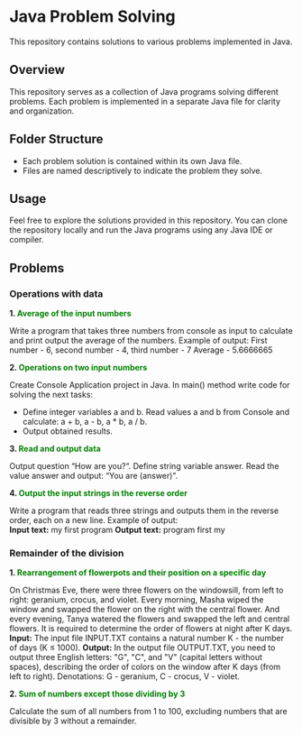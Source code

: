 # Java Problem Solving

This repository contains solutions to various problems implemented in Java.

## Overview

This repository serves as a collection of Java programs solving different problems. Each problem is implemented in a separate Java file for clarity and organization.

## Folder Structure

- Each problem solution is contained within its own Java file.
- Files are named descriptively to indicate the problem they solve.

## Usage

Feel free to explore the solutions provided in this repository. You can clone the repository locally and run the Java programs using any Java IDE or compiler.

## Problems

### Operations with data

**1. <span style="color:green">Average of the input numbers</span>**

Write a program that takes three numbers from console as input to calculate and print output the average of the numbers.
Example of output:
First number - 6, second number - 4, third number - 7
Average - 5.6666665

**2. <span style="color:green">Operations on two input numbers</span>**

Create Console Application project in Java.
In main() method write code for solving the next tasks:
- Define integer variables a and b. Read values a and b from Console and calculate: a + b, a - b, a * b, a / b.
- Output obtained results.
 
 **3. <span style="color:green">Read and output data</span>**

Output question “How are you?“. Define string variable answer. Read the value answer and output: “You are (answer)".

**4. <span style="color:green">Output the input strings in the reverse order</span>**  

Write a program that reads three strings and outputs them in the reverse order, each on a new line.
Example of output:  
**Input text:**
my
first
program
**Output text:**
program
first
my

### Remainder of the division

**1. <span style="color:green">Rearrangement of flowerpots and their position on a specific day</span>**

On Christmas Eve, there were three flowers on the windowsill, from left to right: geranium, crocus, and violet.
Every morning, Masha wiped the window and swapped the flower on the right with the central flower.
And every evening, Tanya watered the flowers and swapped the left and central flowers.
It is required to determine the order of flowers at night after K days.
**Input:**
The input file INPUT.TXT contains a natural number K - the number of days (K ≤ 1000).
**Output:**
In the output file OUTPUT.TXT, you need to output three English letters: "G", "C", and "V" (capital letters without spaces),
describing the order of colors on the window after K days (from left to right). Denotations: G - geranium, C - crocus, V - violet.

**2. <span style="color:green">Sum of numbers except those dividing by 3</span>**

Calculate the sum of all numbers from 1 to 100, excluding numbers that are divisible by 3 without a remainder.
 
